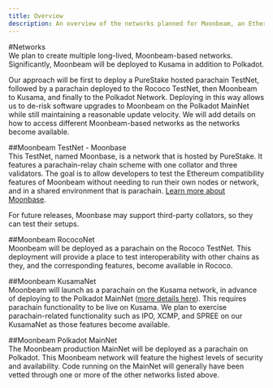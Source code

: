 ```yaml
---
title: Overview
description: An overview of the networks planned for Moonbeam, an Ethereum-compatible smart contract parachain on Polkadot.
---
```


#Networks  
We plan to create multiple long-lived, Moonbeam-based networks. Significantly, Moonbeam will be deployed to Kusama in addition to Polkadot.

Our approach will be first to deploy a PureStake hosted parachain TestNet, followed by a parachain deployed to the Rococo TestNet, then Moonbeam to Kusama, and finally to the Polkadot Network. Deploying in this way allows us to de-risk software upgrades to Moonbeam on the Polkadot MainNet while still maintaining a reasonable update velocity. We will add details on how to access different Moonbeam-based networks as the networks become available.

##Moonbeam TestNet - Moonbase  
This TestNet, named Moonbase, is a network that is hosted by PureStake. It features a parachain-relay chain scheme with one collator and three validators. The goal is to allow developers to test the Ethereum compatibility features of Moonbeam without needing to run their own nodes or network, and in a shared environment that is parachain. [Learn more about Moonbase](/networks/testnet/).

For future releases, Moonbase may support third-party collators, so they can test their setups.

##Moonbeam RococoNet  
Moonbeam will be deployed as a parachain on the Rococo TestNet. This deployment will provide a place to test interoperability with other chains as they, and the corresponding features, become available in Rococo.

##Moonbeam KusamaNet  
Moonbeam will launch as a parachain on the Kusama network, in advance of deploying to the Polkadot MainNet ([more details here](https://www.purestake.com/news/moonbeam-on-kusama/)). This requires parachain functionality to be live on Kusama. We plan to exercise parachain-related functionality such as IPO, XCMP, and SPREE on our KusamaNet as those features become available.

##Moonbeam Polkadot MainNet  
The Moonbeam production MainNet will be deployed as a parachain on Polkadot. This Moonbeam network will feature the highest levels of security and availability. Code running on the MainNet will generally have been vetted through one or more of the other networks listed above.
